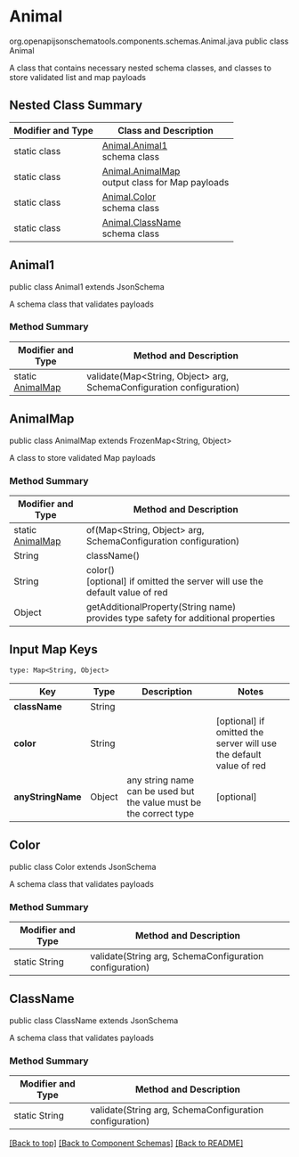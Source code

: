 # Animal
org.openapijsonschematools.components.schemas.Animal.java
public class Animal

A class that contains necessary nested schema classes, and classes to store validated list and map payloads

## Nested Class Summary
| Modifier and Type | Class and Description |
| ----------------- | ---------------------- |
| static class | [Animal.Animal1](#animal1)<br> schema class |
| static class | [Animal.AnimalMap](#animalmap)<br> output class for Map payloads |
| static class | [Animal.Color](#color)<br> schema class |
| static class | [Animal.ClassName](#classname)<br> schema class |

## Animal1
public class Animal1
extends JsonSchema

A schema class that validates payloads

### Method Summary
| Modifier and Type | Method and Description |
| ----------------- | ---------------------- |
| static [AnimalMap](#animalmap) | validate(Map<String, Object> arg, SchemaConfiguration configuration) |

## AnimalMap
public class AnimalMap
extends FrozenMap<String, Object>

A class to store validated Map payloads

### Method Summary
| Modifier and Type | Method and Description |
| ----------------- | ---------------------- |
| static [AnimalMap](#animalmap) | of(Map<String, Object> arg, SchemaConfiguration configuration) |
| String | className()<br> |
| String | color()<br>[optional] if omitted the server will use the default value of red |
| Object | getAdditionalProperty(String name)<br>provides type safety for additional properties |

## Input Map Keys
```
type: Map<String, Object>
```
Key | Type |  Description | Notes
------------ | ------------- | ------------- | -------------
**className** | String |  |
**color** | String |  | [optional] if omitted the server will use the default value of red
**anyStringName** | Object | any string name can be used but the value must be the correct type | [optional]

## Color
public class Color
extends JsonSchema

A schema class that validates payloads

### Method Summary
| Modifier and Type | Method and Description |
| ----------------- | ---------------------- |
| static String | validate(String arg, SchemaConfiguration configuration) |

## ClassName
public class ClassName
extends JsonSchema

A schema class that validates payloads

### Method Summary
| Modifier and Type | Method and Description |
| ----------------- | ---------------------- |
| static String | validate(String arg, SchemaConfiguration configuration) |

[[Back to top]](#top) [[Back to Component Schemas]](../../../README.md#Component-Schemas) [[Back to README]](../../../README.md)
